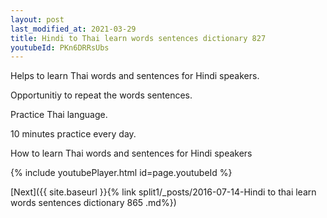 ```yaml
---
layout: post
last_modified_at: 2021-03-29
title: Hindi to Thai learn words sentences dictionary 827 
youtubeId: PKn6DRRsUbs
---
```

 
 
Helps to learn Thai words and sentences for Hindi speakers.

Opportunitiy to repeat the words sentences. 

Practice Thai language. 
 
10 minutes practice every day. 
 
How to learn Thai words and sentences for Hindi speakers 
 
{% include youtubePlayer.html id=page.youtubeId %}
 
 
[Next]({{ site.baseurl }}{% link  split1/_posts/2016-07-14-Hindi to thai learn words sentences dictionary 865 .md%})
 
